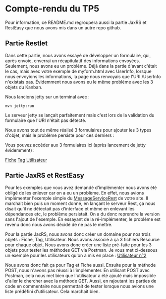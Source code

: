 # Compte-rendu du TP5

Pour information, ce README.md regroupera aussi la partie JaxRS et RestEasy que nous avons mis dans un autre repo github.

## Partie Restlet

Dans cette partie, nous avons essayé de développer un formulaire, qui, après envoie, enverrai un récapitulatif des informations envoyées. Seulement, nous avons eu un problème. 
Déjà dans la partie d'avant c'était le cas, mais avec votre exemple de myform.html avec UserInfo, lorsque nous envoyions les informations, la page nous renvoyais que l'URI /UserInfo n'existais pas. Évidemment nous avons eu le même problème avec les 3 objets du Kanban.

Nous lancions jetty sur un terminal avec :

```
mvn jetty:run
```

Le serveur jetty se lançait parfaitement mais c'est lors de la validation du formulaire que l'URI n'était pas détecté.

Nous avons tout de même réalisé 3 formulaires pour ajouter les 3 types d'objet, mais le problème persiste pour ces derniers : 

Vous pouvez accèder aux 3 formulaires ici (après lancement de jetty évidemment) :

[Fiche](http://localhost:8080/addfiche.html)
[Tag](http://localhost:8080/addtag.html)
[Utilisateur](http://localhost:8080/adduser.html)

## Partie JaxRS et RestEasy

Pour les exemples que vous avez demandé d'implémenter nous avons été obligé de les enlever car on a eu un problème. En effet, nous avions implémenter l'exemple simple du [MessageServiceRest](https://mkyong.com/webservices/jax-rs/resteasy-hello-world-example/) de votre site. Il marchait bien puis un moment donné, en lançant le serveur Rest, ça nous disait qu'il ne détectait pas d'interface et même en enlevant les dépendances etc, le problème persistait. On a du donc reprendre la version sans l'ajout de l'exemple. En essayant de la ré-implémenter, le problème est revenu donc nous avons décidé de ne pas le mettre. 

Pour la partie JaxRS, nous avons donc créer un domaine pour nos trois objets : Fiche, Tag, Utilisateur. Nous avons associé à ça 3 fichiers Resource pour chaque objet. Nous avons donc créer une liste pré-faite pour les 3 objets pour tester les méthodes GET via Postman. Je vous met ci-dessous un exemple pour les utilisateurs qu'on a mis en place : 
[Utilisateur n°2](http://localhost:8080/utilisateur/get/2)

Nous avons donc fait ça pour Tag et Fiche aussi. Ensuite pour la méthode POST, nous n'avons pas réussi à l'implémenter. En utilisant POST avec Postman, cela nous met bien que l'utilisateur a été ajouté mais impossible d'aller le chercher avec la méthode GET.
Aussi, en rajoutant les parties de code en commentaire nous permettait de tester lorsque nous avions une liste prédéfini d'utilisateur. Cela marchait bien. 
